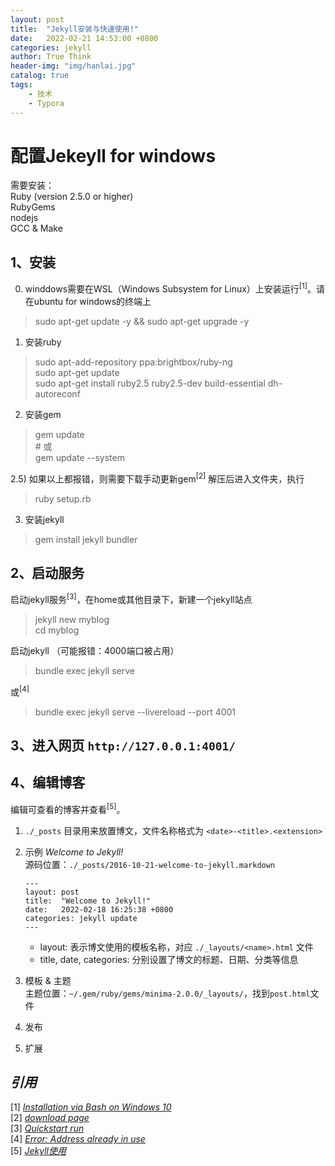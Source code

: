 ```yaml
---
layout: post
title:  "Jekyll安装与快速使用!"
date:   2022-02-21 14:53:00 +0800
categories: jekyll
author: True Think
header-img: "img/hanlai.jpg"
catalog: true
tags:
    - 技术
    - Typora
---
```


# 配置Jekeyll for windows

需要安装：  
Ruby (version 2.5.0 or higher)  
RubyGems  
nodejs  
GCC & Make

## 1、安装
0) winddows需要在WSL（Windows Subsystem for Linux）上安装运行<sup>[1]</sup>。请在ubuntu for windows的终端上
> sudo apt-get update -y && sudo apt-get upgrade -y 

1) 安装ruby
>sudo apt-add-repository ppa:brightbox/ruby-ng  
>sudo apt-get update  
>sudo apt-get install ruby2.5 ruby2.5-dev build-essential dh-autoreconf

2) 安装gem
> gem update  
> \# 或  
> gem update --system  

2.5) 如果以上都报错，则需要下载手动更新gem<sup>[2]</sup> 解压后进入文件夹，执行  
>ruby setup.rb

3) 安装jekyll
>gem install jekyll bundler

## 2、启动服务
启动jekyll服务<sup>[3]</sup>，在home或其他目录下，新建一个jekyll站点
>jekyll new myblog  
> cd myblog

启动jekyll （可能报错：4000端口被占用）
>bundle exec jekyll serve

或<sup>[4]</sup>
>bundle exec jekyll serve --livereload --port 4001

## 3、进入网页 `http://127.0.0.1:4001/`

## 4、编辑博客
编辑可查看的博客并查看<sup>[5]</sup>。

1. `./_posts` 目录用来放置博文，文件名称格式为 `<date>-<title>.<extension>`  
2. 示例 *Welcome to Jekyll!*  
   源码位置：`./_posts/2016-10-21-welcome-to-jekyll.markdown`
   ```
   ---
   layout: post
   title:  "Welcome to Jekyll!"
   date:   2022-02-18 16:25:38 +0800
   categories: jekyll update
   ---
   ```
   - layout: 表示博文使用的模板名称，对应 `./_layouts/<name>.html` 文件
   - title, date, categories: 分别设置了博文的标题、日期、分类等信息

3. 模板 & 主题  
   主题位置：`~/.gem/ruby/gems/minima-2.0.0/_layouts/`，找到`post.html`文件
4. 发布
5. 扩展

## *引用*
[1] [*Installation via Bash on Windows 10*](https://jekyllrb.com/docs/installation/windows/)  
[2] [*download page*](https://rubygems.org/pages/download)   
[3] [*Quickstart run*](https://jekyllrb.com/docs/)  
[4] [*Error:  Address already in use*](https://stackoverflow.com/questions/25151736/jekyll-2-2-0-error-address-already-in-use-bind2)  
[5] [*Jekyll使用*](https://www.cnblogs.com/baiyangcao/p/jekyll_basic.html#:~:text=Jekyll%20%E6%98%AF%E4%B8%80%E4%B8%AA%E7%BD%91%E7%AB%99%E7%94%9F%E6%88%90%E5%B7%A5%E5%85%B7%EF%BC%8C%E5%8F%AF%E4%BB%A5%E7%94%A8%E6%9D%A5%E5%B0%86%E5%B8%A6%E6%9C%89%E4%B8%80%E5%AE%9A%E6%A0%BC%E5%BC%8F%E7%9A%84%E6%96%87%E6%9C%AC%EF%BC%88%E5%A6%82%EF%BC%9AMarkDown%EF%BC%89%E8%BD%AC%E6%8D%A2%E6%88%90%E9%9D%99%E6%80%81%E7%9A%84HTML%E9%A1%B5%E9%9D%A2%EF%BC%8C%20%E5%B9%B6%E6%8F%90%E4%BE%9B%E4%BA%86Liquid%E6%A8%A1%E6%9D%BF%E5%BC%95%E6%93%8E%E8%BF%9B%E8%A1%8C%E9%A1%B5%E9%9D%A2%E6%B8%B2%E6%9F%93%EF%BC%8C%E7%84%B6%E5%90%8E%E5%8F%AF%E4%BB%A5%E5%B0%86%E7%94%9F%E6%88%90%E7%9A%84%E9%9D%99%E6%80%81%E7%BD%91%E7%AB%99%E5%8F%91%E5%B8%83%E5%88%B0%E5%A6%82,Github%20Page%E7%B1%BB%E4%BC%BC%E7%9A%84%E6%89%98%E7%AE%A1%E7%BD%91%E7%AB%99%E4%B8%8A%EF%BC%8C%20%E5%AE%9E%E7%8E%B0%E8%87%AA%E5%B7%B1%E7%9A%84%E9%A1%B9%E7%9B%AE%E9%A1%B5%E9%9D%A2%EF%BC%8C%E4%B8%AA%E4%BA%BA%E5%8D%9A%E5%AE%A2%E7%AD%89%E3%80%82%20%E5%AE%9E%E7%8E%B0%E8%87%AA%E5%B7%B1%E7%9A%84%E9%A1%B9%E7%9B%AE%E9%A1%B5%E9%9D%A2%EF%BC%8C%E4%B8%AA%E4%BA%BA%E5%8D%9A%E5%AE%A2%E7%AD%89%E3%80%82)